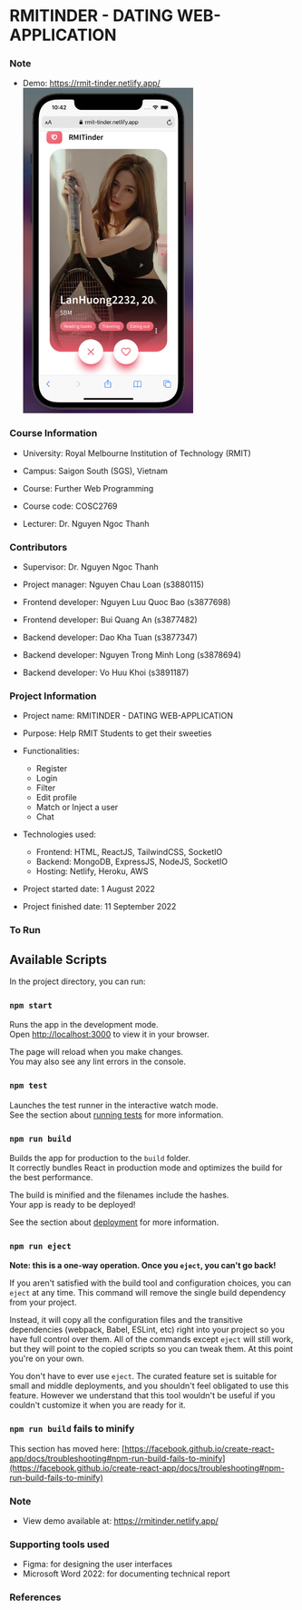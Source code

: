 # RMITINDER - DATING WEB-APPLICATION

### Note

-   Demo: https://rmit-tinder.netlify.app/
    <img
    src="./sc.png"
    alt="Alt text"
    title="Optional title"
    style="display: inline-block; margin: 0 auto; max-width: 300px">

### Course Information

-   University: Royal Melbourne Institution of Technology (RMIT)
-   Campus: Saigon South (SGS), Vietnam

-   Course: Further Web Programming
-   Course code: COSC2769
-   Lecturer: Dr. Nguyen Ngoc Thanh

### Contributors

-   Supervisor: Dr. Nguyen Ngoc Thanh

-   Project manager: Nguyen Chau Loan (s3880115)
-   Frontend developer: Nguyen Luu Quoc Bao (s3877698)
-   Frontend developer: Bui Quang An (s3877482)
-   Backend developer: Dao Kha Tuan (s3877347)
-   Backend developer: Nguyen Trong Minh Long (s3878694)
-   Backend developer: Vo Huu Khoi (s3891187)

### Project Information

-   Project name: RMITINDER - DATING WEB-APPLICATION
-   Purpose: Help RMIT Students to get their sweeties
-   Functionalities:
    -   Register
    -   Login
    -   Filter
    -   Edit profile
    -   Match or Inject a user
    -   Chat
-   Technologies used:

    -   Frontend: HTML, ReactJS, TailwindCSS, SocketIO
    -   Backend: MongoDB, ExpressJS, NodeJS, SocketIO
    -   Hosting: Netlify, Heroku, AWS

-   Project started date: 1 August 2022
-   Project finished date: 11 September 2022

### To Run

## Available Scripts

In the project directory, you can run:

### `npm start`

Runs the app in the development mode.\
Open [http://localhost:3000](http://localhost:3000) to view it in your browser.

The page will reload when you make changes.\
You may also see any lint errors in the console.

### `npm test`

Launches the test runner in the interactive watch mode.\
See the section about [running tests](https://facebook.github.io/create-react-app/docs/running-tests) for more information.

### `npm run build`

Builds the app for production to the `build` folder.\
It correctly bundles React in production mode and optimizes the build for the best performance.

The build is minified and the filenames include the hashes.\
Your app is ready to be deployed!

See the section about [deployment](https://facebook.github.io/create-react-app/docs/deployment) for more information.

### `npm run eject`

**Note: this is a one-way operation. Once you `eject`, you can't go back!**

If you aren't satisfied with the build tool and configuration choices, you can `eject` at any time. This command will remove the single build dependency from your project.

Instead, it will copy all the configuration files and the transitive dependencies (webpack, Babel, ESLint, etc) right into your project so you have full control over them. All of the commands except `eject` will still work, but they will point to the copied scripts so you can tweak them. At this point you're on your own.

You don't have to ever use `eject`. The curated feature set is suitable for small and middle deployments, and you shouldn't feel obligated to use this feature. However we understand that this tool wouldn't be useful if you couldn't customize it when you are ready for it.

### `npm run build` fails to minify

This section has moved here: [https://facebook.github.io/create-react-app/docs/troubleshooting#npm-run-build-fails-to-minify](https://facebook.github.io/create-react-app/docs/troubleshooting#npm-run-build-fails-to-minify)

### Note

-   View demo available at: https://rmitinder.netlify.app/

### Supporting tools used

-   Figma: for designing the user interfaces
-   Microsoft Word 2022: for documenting technical report

### References
